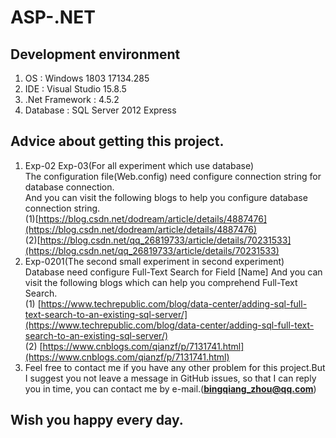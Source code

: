 # ASP-.NET
## Development environment
   1. OS : Windows 1803 17134.285
   2. IDE :  Visual Studio  15.8.5
   3. .Net Framework : 4.5.2
   4. Database : SQL Server 2012 Express
## Advice about getting this project.
1. Exp-02 Exp-03(For all experiment which use database)  
   The configuration file(Web.config) need configure connection string for database connection.   
   And you can visit the following blogs to help you configure database connection string.   
   (1)[https://blog.csdn.net/dodream/article/details/4887476](https://blog.csdn.net/dodream/article/details/4887476)   
   (2)[https://blog.csdn.net/qq_26819733/article/details/70231533](https://blog.csdn.net/qq_26819733/article/details/70231533)
2. Exp-0201(The second small experiment in second experiment) 
Database need configure Full-Text Search for Field [Name]
And you can visit the following blogs which can help you comprehend Full-Text Search.  
(1) [https://www.techrepublic.com/blog/data-center/adding-sql-full-text-search-to-an-existing-sql-server/](https://www.techrepublic.com/blog/data-center/adding-sql-full-text-search-to-an-existing-sql-server/)     
(2) [https://www.cnblogs.com/qianzf/p/7131741.html](https://www.cnblogs.com/qianzf/p/7131741.html)
3. Feel free to contact me if you have any other problem for this project.But I suggest you not leave a message in GitHub issues, so that I can reply you in time, you can contact me by e-mail.(**bingqiang_zhou@qq.com**) 
   
<!--
## You can visit website directly for each small experiment.

### Experiment 01
1. [http://bingqiangzhou.cn:8080/Exp0101](http://bingqiangzhou.cn:8080/Exp0101)
2. [http://bingqiangzhou.cn:8080/Exp0102](http://bingqiangzhou.cn:8080/Exp0102) 
3. [http://bingqiangzhou.cn:8080/Exp0103](http://bingqiangzhou.cn:8080/Exp0103)
4. [http://bingqiangzhou.cn:8080/Exp0104](http://bingqiangzhou.cn:8080/Exp0104)
5. [http://bingqiangzhou.cn:8080/Exp0105](http://bingqiangzhou.cn:8080/Exp0105) 
### Experiment 02
1. [http://bingqiangzhou.cn:8080/Exp0201](http://bingqiangzhou.cn:8080/Exp0201)
2. [http://bingqiangzhou.cn:8080/Exp0202](http://bingqiangzhou.cn:8080/Exp0202)
3. [http://bingqiangzhou.cn:8080/Exp0203](http://bingqiangzhou.cn:8080/Exp0203)
4. [http://bingqiangzhou.cn:8080/Exp0204](http://bingqiangzhou.cn:8080/Exp0204)
5. [http://bingqiangzhou.cn:8080/Exp0205](http://bingqiangzhou.cn:8080/Exp0205)
6. [http://bingqiangzhou.cn:8080/Exp0206](http://bingqiangzhou.cn:8080/Exp0206)
### Experiment 03
1. [http://bingqiangzhou.cn:8080/Exp0301](http://bingqiangzhou.cn:8080/Exp0301)
-->  
## Wish you happy every day. 